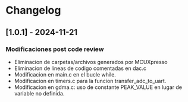 # Changelog

## [1.0.1] - 2024-11-21
### Modificaciones post code review
- Eliminacion de carpetas/archivos generados por MCUXpresso
- Eliminacion de lineas de codigo comentadas en dac.c
- Modificacion en main.c en el bucle while.
- Modificacion en timers.c para la funcion transfer_adc_to_uart.
- Modificacion en gdma.c: uso de constante PEAK_VALUE en lugar de variable no definida. 

